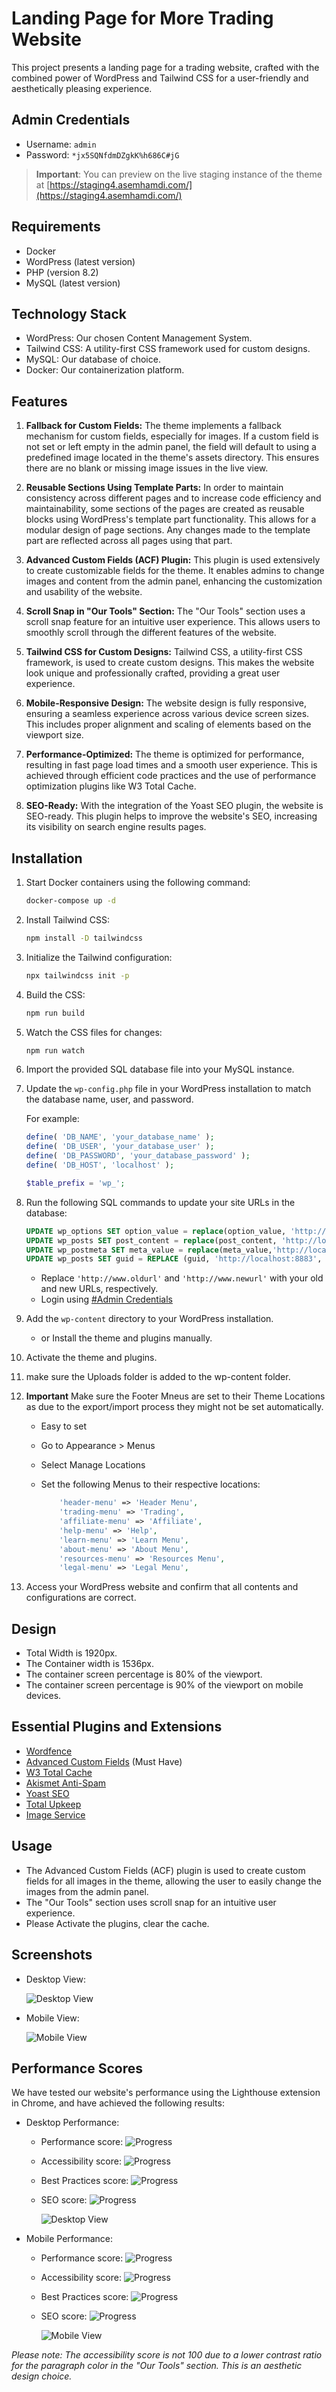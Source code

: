 # Landing Page for More Trading Website

This project presents a landing page for a trading website, crafted with the combined power of WordPress and Tailwind CSS for a user-friendly and aesthetically pleasing experience.

## Admin Credentials

- Username: `admin`
- Password: `*jx5SQNfdmDZgkK%h686C#jG`

> **Important**: You can preview on the live staging instance of the theme at [https://staging4.asemhamdi.com/](https://staging4.asemhamdi.com/)

## Requirements

- Docker
- WordPress (latest version)
- PHP (version 8.2)
- MySQL (latest version)

## Technology Stack

- WordPress: Our chosen Content Management System.
- Tailwind CSS: A utility-first CSS framework used for custom designs.
- MySQL: Our database of choice.
- Docker: Our containerization platform.

## Features

1. **Fallback for Custom Fields:** The theme implements a fallback mechanism for custom fields, especially for images. If a custom field is not set or left empty in the admin panel, the field will default to using a predefined image located in the theme's assets directory. This ensures there are no blank or missing image issues in the live view.

2. **Reusable Sections Using Template Parts:** In order to maintain consistency across different pages and to increase code efficiency and maintainability, some sections of the pages are created as reusable blocks using WordPress's template part functionality. This allows for a modular design of page sections. Any changes made to the template part are reflected across all pages using that part.

3. **Advanced Custom Fields (ACF) Plugin:** This plugin is used extensively to create customizable fields for the theme. It enables admins to change images and content from the admin panel, enhancing the customization and usability of the website.

4. **Scroll Snap in "Our Tools" Section:** The "Our Tools" section uses a scroll snap feature for an intuitive user experience. This allows users to smoothly scroll through the different features of the website.

5. **Tailwind CSS for Custom Designs:** Tailwind CSS, a utility-first CSS framework, is used to create custom designs. This makes the website look unique and professionally crafted, providing a great user experience.

6. **Mobile-Responsive Design:** The website design is fully responsive, ensuring a seamless experience across various device screen sizes. This includes proper alignment and scaling of elements based on the viewport size.

7. **Performance-Optimized:** The theme is optimized for performance, resulting in fast page load times and a smooth user experience. This is achieved through efficient code practices and the use of performance optimization plugins like W3 Total Cache.

8. **SEO-Ready:** With the integration of the Yoast SEO plugin, the website is SEO-ready. This plugin helps to improve the website's SEO, increasing its visibility on search engine results pages.

## Installation

1. Start Docker containers using the following command:

    ```bash
    docker-compose up -d 
    ```

2. Install Tailwind CSS:

    ```bash
    npm install -D tailwindcss 
    ```

3. Initialize the Tailwind configuration:

    ```bash
    npx tailwindcss init -p 
    ```

4. Build the CSS:

    ```bash
    npm run build 
    ```

5. Watch the CSS files for changes:

    ```bash
    npm run watch 
    ```

6. Import the provided SQL database file into your MySQL instance.

7. Update the `wp-config.php` file in your WordPress installation to match the database name, user, and password.

    For example:

    ```php
    define( 'DB_NAME', 'your_database_name' );
    define( 'DB_USER', 'your_database_user' );
    define( 'DB_PASSWORD', 'your_database_password' );
    define( 'DB_HOST', 'localhost' );

    $table_prefix = 'wp_';

    ```

8. Run the following SQL commands to update your site URLs in the database:

    ```sql
    UPDATE wp_options SET option_value = replace(option_value, 'http://localhost:8883', 'http://www.newurl') WHERE option_name = 'home' OR option_name = 'siteurl';
    UPDATE wp_posts SET post_content = replace(post_content, 'http://localhost:8883', 'http://www.newurl');
    UPDATE wp_postmeta SET meta_value = replace(meta_value,'http://localhost:8883','http://www.newurl');
    UPDATE wp_posts SET guid = REPLACE (guid, 'http://localhost:8883', 'http://www.newurl');

    ```

    - Replace `'http://www.oldurl'` and `'http://www.newurl'` with your old and new URLs, respectively.
    - Login using [#Admin Credentials](#admin-credentials)

9. Add the `wp-content` directory to your WordPress installation.
    - or Install the theme and plugins manually.
10. Activate the theme and plugins.
11. make sure the Uploads folder is added to the wp-content folder.
12. **Important** Make sure the Footer Mneus are set to their Theme Locations as due to the export/import process they might not be set automatically.
    - Easy to set
    - Go to Appearance > Menus
    - Select Manage Locations
    - Set the following Menus to their respective locations:

        ```php
            'header-menu' => 'Header Menu',
            'trading-menu' => 'Trading',
            'affiliate-menu' => 'Affiliate',
            'help-menu' => 'Help',
            'learn-menu' => 'Learn Menu',
            'about-menu' => 'About Menu',
            'resources-menu' => 'Resources Menu',
            'legal-menu' => 'Legal Menu',
        ```

13. Access your WordPress website and confirm that all contents and configurations are correct.

## Design

- Total Width is 1920px.
- The Container width is 1536px.
- The container screen percentage is 80% of the viewport.
- The container screen percentage is 90% of the viewport on mobile devices.

## Essential Plugins and Extensions

- [Wordfence](https://wordpress.org/plugins/wordfence/)
- [Advanced Custom Fields](https://wordpress.org/plugins/advanced-custom-fields/) (Must Have)
- [W3 Total Cache](https://wordpress.org/plugins/w3-total-cache/)
- [Akismet Anti-Spam](https://wordpress.org/plugins/akismet/)
- [Yoast SEO](https://wordpress.org/plugins/wordpress-seo/)
- [Total Upkeep](https://wordpress.org/plugins/total-upkeep/)
- [Image Service](https://www.boldgrid.com/w3-total-cache/)

## Usage

- The Advanced Custom Fields (ACF) plugin is used to create custom fields for all images in the theme, allowing the user to easily change the images from the admin panel.
- The "Our Tools" section uses scroll snap for an intuitive user experience.
- Please Activate the plugins, clear the cache.

## Screenshots

- Desktop View:

  ![Desktop View](./screenshots/desktop.png)

- Mobile View:

  ![Mobile View](./screenshots/mobile.png)

## Performance Scores

We have tested our website's performance using the Lighthouse extension in Chrome, and have achieved the following results:

- Desktop Performance:
  - Performance score: ![Progress](https://progress-bar.dev/100)
  - Accessibility score: ![Progress](https://progress-bar.dev/94)
  - Best Practices score: ![Progress](https://progress-bar.dev/100)
  - SEO score: ![Progress](https://progress-bar.dev/100)
  
    ![Desktop View](./screenshots/performance-desktop.png)

- Mobile Performance:
  - Performance score: ![Progress](https://progress-bar.dev/100)
  - Accessibility score: ![Progress](https://progress-bar.dev/97)
  - Best Practices score: ![Progress](https://progress-bar.dev/100)
  - SEO score: ![Progress](https://progress-bar.dev/100)

    ![Mobile View](./screenshots/performance-mobile.png)

*Please note: The accessibility score is not 100 due to a lower contrast ratio for the paragraph color in the "Our Tools" section. This is an aesthetic design choice.*
